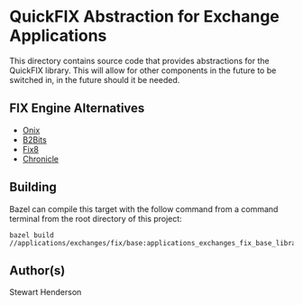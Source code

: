 # QuickFIX Abstraction for Exchange Applications

This directory contains source code that provides abstractions for the QuickFIX library.  This will
allow for other components in the future to be switched in, in the future should it be needed.

## FIX Engine Alternatives

* [Onix](https://www.onixs.biz/)
* [B2Bits](https://www.b2bits.com/trading_solutions/fix_engines/fix_engine_cpp.html)
* [Fix8](http://fix8.org/)
* [Chronicle](https://chronicle.software/products/fix-engine/)

## Building

Bazel can compile this target with the follow command from a command terminal
from the root directory of this project:

```
bazel build //applications/exchanges/fix/base:applications_exchanges_fix_base_library
```

## Author(s)

Stewart Henderson